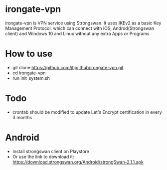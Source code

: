 # irongate-vpn

irongate-vpn is VPN service using Strongswan. It uses IKEv2 as a basic Key Management Protocol, which can connect with iOS, Androd(Strongswan client) and Windows 10 and Linux without any extra Apps or Programs

# How to use
* git clone https://github.com/jhjgithub/irongate-vpn.git
* cd irongate-vpn
* run init_system.sh

# Todo
* crontab should be modified to update Let's Encrypt certification in every 3 months

# Android
* Install strongswan client on Playstore
* Or use the link to download it: https://download.strongswan.org/Android/strongSwan-2.1.1.apk

